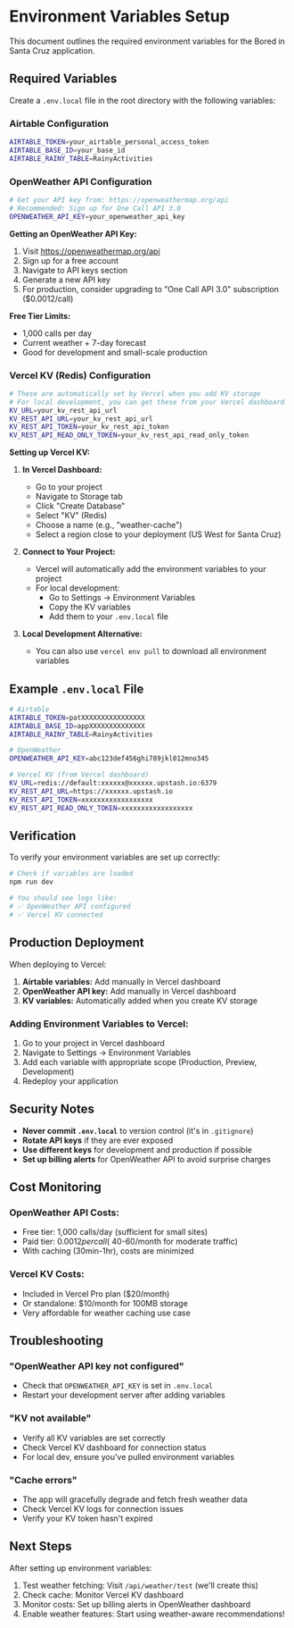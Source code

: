 # Environment Variables Setup

This document outlines the required environment variables for the Bored in Santa Cruz application.

## Required Variables

Create a `.env.local` file in the root directory with the following variables:

### Airtable Configuration
```bash
AIRTABLE_TOKEN=your_airtable_personal_access_token
AIRTABLE_BASE_ID=your_base_id
AIRTABLE_RAINY_TABLE=RainyActivities
```

### OpenWeather API Configuration
```bash
# Get your API key from: https://openweathermap.org/api
# Recommended: Sign up for One Call API 3.0
OPENWEATHER_API_KEY=your_openweather_api_key
```

**Getting an OpenWeather API Key:**
1. Visit https://openweathermap.org/api
2. Sign up for a free account
3. Navigate to API keys section
4. Generate a new API key
5. For production, consider upgrading to "One Call API 3.0" subscription ($0.0012/call)

**Free Tier Limits:**
- 1,000 calls per day
- Current weather + 7-day forecast
- Good for development and small-scale production

### Vercel KV (Redis) Configuration
```bash
# These are automatically set by Vercel when you add KV storage
# For local development, you can get these from your Vercel dashboard
KV_URL=your_kv_rest_api_url
KV_REST_API_URL=your_kv_rest_api_url
KV_REST_API_TOKEN=your_kv_rest_api_token
KV_REST_API_READ_ONLY_TOKEN=your_kv_rest_api_read_only_token
```

**Setting up Vercel KV:**

1. **In Vercel Dashboard:**
   - Go to your project
   - Navigate to Storage tab
   - Click "Create Database"
   - Select "KV" (Redis)
   - Choose a name (e.g., "weather-cache")
   - Select a region close to your deployment (US West for Santa Cruz)

2. **Connect to Your Project:**
   - Vercel will automatically add the environment variables to your project
   - For local development:
     - Go to Settings → Environment Variables
     - Copy the KV variables
     - Add them to your `.env.local` file

3. **Local Development Alternative:**
   - You can also use `vercel env pull` to download all environment variables

## Example `.env.local` File

```bash
# Airtable
AIRTABLE_TOKEN=patXXXXXXXXXXXXXXXX
AIRTABLE_BASE_ID=appXXXXXXXXXXXXXX
AIRTABLE_RAINY_TABLE=RainyActivities

# OpenWeather
OPENWEATHER_API_KEY=abc123def456ghi789jkl012mno345

# Vercel KV (from Vercel dashboard)
KV_URL=redis://default:xxxxxx@xxxxxx.upstash.io:6379
KV_REST_API_URL=https://xxxxxx.upstash.io
KV_REST_API_TOKEN=xxxxxxxxxxxxxxxxxx
KV_REST_API_READ_ONLY_TOKEN=xxxxxxxxxxxxxxxxxx
```

## Verification

To verify your environment variables are set up correctly:

```bash
# Check if variables are loaded
npm run dev

# You should see logs like:
# ✅ OpenWeather API configured
# ✅ Vercel KV connected
```

## Production Deployment

When deploying to Vercel:

1. **Airtable variables:** Add manually in Vercel dashboard
2. **OpenWeather API key:** Add manually in Vercel dashboard
3. **KV variables:** Automatically added when you create KV storage

### Adding Environment Variables to Vercel:

1. Go to your project in Vercel dashboard
2. Navigate to Settings → Environment Variables
3. Add each variable with appropriate scope (Production, Preview, Development)
4. Redeploy your application

## Security Notes

- **Never commit `.env.local`** to version control (it's in `.gitignore`)
- **Rotate API keys** if they are ever exposed
- **Use different keys** for development and production if possible
- **Set up billing alerts** for OpenWeather API to avoid surprise charges

## Cost Monitoring

### OpenWeather API Costs:
- Free tier: 1,000 calls/day (sufficient for small sites)
- Paid tier: $0.0012 per call (~$40-60/month for moderate traffic)
- With caching (30min-1hr), costs are minimized

### Vercel KV Costs:
- Included in Vercel Pro plan ($20/month)
- Or standalone: $10/month for 100MB storage
- Very affordable for weather caching use case

## Troubleshooting

### "OpenWeather API key not configured"
- Check that `OPENWEATHER_API_KEY` is set in `.env.local`
- Restart your development server after adding variables

### "KV not available"
- Verify all KV variables are set correctly
- Check Vercel KV dashboard for connection status
- For local dev, ensure you've pulled environment variables

### "Cache errors"
- The app will gracefully degrade and fetch fresh weather data
- Check Vercel KV logs for connection issues
- Verify your KV token hasn't expired

## Next Steps

After setting up environment variables:

1. Test weather fetching: Visit `/api/weather/test` (we'll create this)
2. Check cache: Monitor Vercel KV dashboard
3. Monitor costs: Set up billing alerts in OpenWeather dashboard
4. Enable weather features: Start using weather-aware recommendations!

